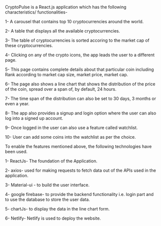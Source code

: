 CryptoPulse is a React.js application which has the following characteristics/ functionalities-

1- A carousel that contains top 10 cryptocurrencies around the world.  

2- A table that displays all the available cryptocurrencies.

3- The table of cryptocurrencies is sorted accoring to the market cap of these cryptocurrencies.

4- Clicking on any of the crypto icons, the app leads the user to a different page.

5- This page contains complete details about that particular coin including Rank according to market cap size, market price, market cap.

6- The page also shows a line chart that shows the distribution of the price of the coin, spread over a span of, by default, 24 hours.

7- The time span of the distribution can also be set to 30 days, 3 months or even a year.

8- The app also provides a signup and login option where the user can also log into a signed up account.

9- Once logged in the user can also use a feature called watchlist.

10- User can add some coins into the watchlist as per the choice.

To enable the features mentioned above, the following technologies have been used.


1- ReactJs- The foundation of the Application.

2- axios- used for making requests to fetch data out of the APIs used in the application.

3- Material-ui - to build the user interface.

4- google firebase- to provide the backend functionality i.e. login part and to use the database to store the user data.

5- chartJs- to display the data in the line chart form.

6- Netlify- Netlify is used to deploy the website.
